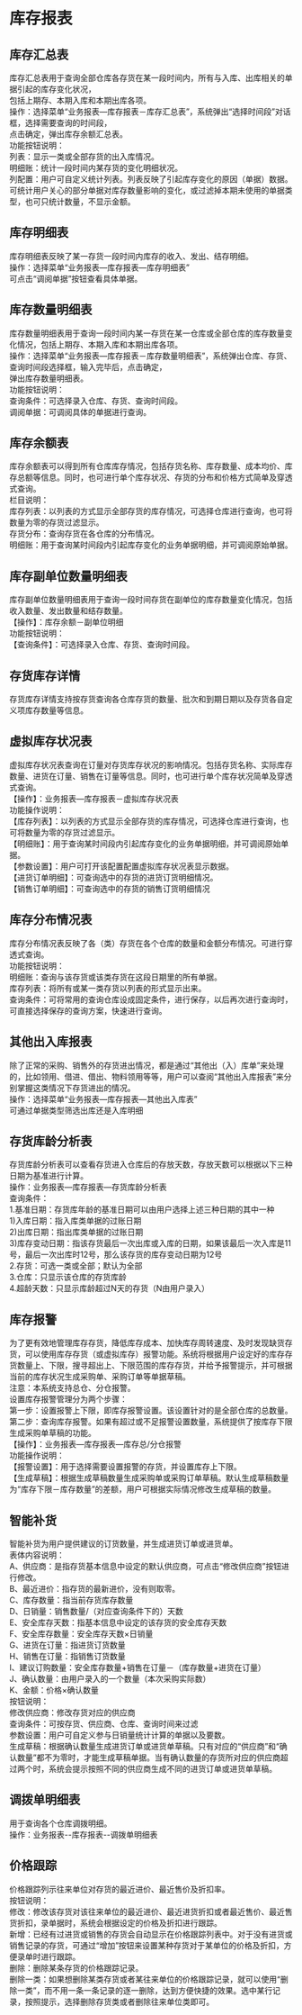 # 库存报表<Badge text="工贸T系列"> </Badge>
## 库存汇总表
库存汇总表用于查询全部仓库各存货在某一段时间内，所有与入库、出库相关的单据引起的库存变化状况，  
包括上期存、本期入库和本期出库各项。  
操作：选择菜单“业务报表—库存报表－库存汇总表”，系统弹出“选择时间段”对话框，选择需要查询的时间段，  
点击确定，弹出库存余额汇总表。  
功能按钮说明：  
列表：显示一类或全部存货的出入库情况。  
明细账：统计一段时间内某存货的变化明细状况。  
列配置：用户可自定义统计列表。列表反映了引起库存变化的原因（单据）数据。可统计用户关心的部分单据对库存数量影响的变化，或过滤掉本期未使用的单据类型，也可只统计数量，不显示金额。
## 库存明细表
库存明细表反映了某一存货一段时间内库存的收入、发出、结存明细。  
操作：选择菜单“业务报表—库存报表—库存明细表”  
可点击“调阅单据”按钮查看具体单据。  

## 库存数量明细表
库存数量明细表用于查询一段时间内某一存货在某一仓库或全部仓库的库存数量变化情况，包括上期存、本期入库和本期出库各项。  
操作：选择菜单“业务报表—库存报表－库存数量明细表”，系统弹出仓库、存货、查询时间段选择框，输入完毕后，点击确定，  
弹出库存数量明细表。  
功能按钮说明：  
查询条件：可选择录入仓库、存货、查询时间段。  
调阅单据：可调阅具体的单据进行查询。  
## 库存余额表
库存余额表可以得到所有仓库库存情况，包括存货名称、库存数量、成本均价、库存总额等信息。同时，也可进行单个库存状况、存货的分布和价格方式简单及穿透式查询。  
栏目说明：  
库存列表：以列表的方式显示全部存货的库存情况，可选择仓库进行查询，也可将数量为零的存货过滤显示。  
存货分布：查询存货在各仓库的分布情况。  
明细账：用于查询某时间段内引起库存变化的业务单据明细，并可调阅原始单据。  
## 库存副单位数量明细表
库存副单位数量明细表用于查询一段时间存货在副单位的库存数量变化情况，包括收入数量、发出数量和结存数量。  
【操作】：库存余额－副单位明细  
功能按钮说明：  
【查询条件】：可选择录入仓库、存货、查询时间段。  
## 存货库存详情
存货库存详情支持按存货查询各仓库存货的数量、批次和到期日期以及存货各自定义项库存数量等信息。
## 虚拟库存状况表
虚拟库存状况表查询在订量对存货库存状况的影响情况。包括存货名称、实际库存数量、进货在订量、销售在订量等信息。同时，也可进行单个库存状况简单及穿透式查询。  
【操作】：业务报表—库存报表－虚拟库存状况表  
功能操作说明：  
【库存列表】：以列表的方式显示全部存货的库存情况，可选择仓库进行查询，也可将数量为零的存货过滤显示。  
【明细账】：用于查询某时间段内引起库存变化的业务单据明细，并可调阅原始单据。  
【参数设置】：用户可打开该配置配置虚拟库存状况表显示数据。  
【进货订单明细】：可查询选中的存货的进货订货明细情况。  
【销售订单明细】：可查询选中的存货的销售订货明细情况
## 库存分布情况表
库存分布情况表反映了各（类）存货在各个仓库的数量和金额分布情况。可进行穿透式查询。  
功能按钮说明：  
明细账：查询与该存货或该类存货在这段日期里的所有单据。  
库存列表：将所有或某一类存货以列表的形式显示出来。  
查询条件：可将常用的查询仓库设成固定条件，进行保存，以后再次进行查询时，可直接选择保存的查询方案，快速进行查询。
## 其他出入库报表
除了正常的采购、销售外的存货进出情况，都是通过“其他出（入）库单”来处理的，比如领用、借进、借出、物料领用等等，用户可以查阅“其他出入库报表”来分别掌握这类情况下存货进出的情况。  
操作：选择菜单“业务报表—库存报表—其他出入库表”  
可通过单据类型筛选出库还是入库明细  

## 存货库龄分析表
存货库龄分析表可以查看存货进入仓库后的存放天数，存放天数可以根据以下三种日期为基准进行计算。  
操作：业务报表—库存报表—存货库龄分析表  
查询条件：  
1.基准日期：存货库年龄的基准日期可以由用户选择上述三种日期的其中一种  
1)入库日期：指入库类单据的过账日期  
2)出库日期：指出库类单据的过账日期  
3)库存变动日期：指该存货最后一次出库或入库的日期，如果该最后一次入库是11号，最后一次出库时12号，那么该存货的库存变动日期为12号  
2.存货：可选一类或全部；默认为全部  
3.仓库：只显示该仓库的存货库龄  
4.超龄天数：只显示库龄超过N天的存货（N由用户录入）  
## 库存报警
为了更有效地管理库存存货，降低库存成本、加快库存周转速度、及时发现缺货存货，可以使用库存存货（或虚拟库存）报警功能。系统将根据用户设定好的库存存货数量上、下限，搜寻超出上、下限范围的库存存货，并给予报警提示，并可根据当前的库存状况生成采购单、采购订单等单据草稿。  
注意：本系统支持总仓、分仓报警。  
设置库存报警管理分为两个步骤：  
第一步：设置报警上下限，即库存报警设置。该设置针对的是全部仓库的总数量。  
第二步：查询库存报警。如果有超过或不足报警设置数量，系统提供了按库存下限生成采购单草稿的功能。  
【操作】：业务报表—库存报表—库存总/分仓报警  
功能操作说明：  
【报警设置】：用于选择需要设置报警的存货，并设置库存上下限。  
【生成草稿】：根据生成草稿数量生成采购单或采购订单草稿。默认生成草稿数量为“库存下限－库存数量”的差额，用户可根据实际情况修改生成草稿的数量。  
## 智能补货
智能补货为用户提供建议的订货数量，并生成进货订单或进货单。  
表体内容说明：  
A、供应商：是指存货基本信息中设定的默认供应商，可点击“修改供应商”按钮进行修改。  
B、最近进价：指存货的最新进价，没有则取零。  
C、库存数量：指当前存货库存数量  
D、日销量：销售数量/（对应查询条件下的）天数  
E、安全库存天数：指基本信息中设定的该存货的安全库存天数  
F、安全库存数量：安全库存天数×日销量  
G、进货在订量：指进货订货数量  
H、销售在订量：指销售订货数量  
I、建议订购数量：安全库存数量+销售在订量－（库存数量+进货在订量）  
J、确认数量：由用户录入的一个数量（本次采购实际数）  
K、金额：价格×确认数量  
按钮说明：  
修改供应商：修改存货对应的供应商  
查询条件：可按存货、供应商、仓库、查询时间来过滤  
参数设置：用户可自定义参与日销量统计计算的单据以及要数。  
生成草稿：根据确认数量生成进货订单或进货单草稿。只有对应的“供应商”和“确认数量”都不为零时，才能生成草稿单据。当有确认数量的存货所对应的供应商超过两个时，系统会提示按照不同的供应商生成不同的进货订单或进货单草稿。  
## 调拨单明细表
用于查询各个仓库调拨明细。  
操作：业务报表--库存报表--调拨单明细表  

## 价格跟踪
价格跟踪列示往来单位对存货的最近进价、最近售价及折扣率。  
按钮说明：  
修改：修改该存货对该往来单位的最近进价、最近进货折扣或者最近售价、最近售货折扣，录单据时，系统会根据设定的价格及折扣进行跟踪。  
新增：已经有过进货或销售的存货会自动显示在价格跟踪列表中。对于没有进货或销售记录的存货，可通过“增加”按钮来设置某种存货对于某单位的价格及折扣，方便录单时进行跟踪。  
删除：删除某条存货的价格跟踪记录。  
删除一类：如果想删除某类存货或者某往来单位的价格跟踪记录，就可以使用“删除一类”，而不用一条一条记录的逐一删除，达到方便快捷的效果。选中某行记录，按照提示，选择删除存货类或者删除往来单位类即可。  